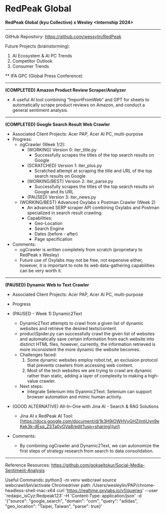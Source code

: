 # RedPeak Global
**RedPeak Global (kyu Collective) x Wesley <Internship 2024>**
_________________________________________________________________________________________________________________________________________________________________________________________

GitHub Repository: https://github.com/wessylin/RedPeak

Future Projects (brainstorming):
1. AI Ecosystem & AI PC Trends
2. Competitor Outlook
3. Consumer Trends

** IFA GPC (Global Press Conference)
_________________________________________________________________________________________________________________________________________________________________________________________

**(COMPLETED) Amazon Product Review Scraper/Analyzer**
- A useful AI tool combining “ImportFromWeb” and GPT for sheets to automatically scrape product reviews on Amazon, and conduct a general sentiment analysis.
_________________________________________________________________________________________________________________________________________________________________________________________

**(COMPLETED) Google Search Result Web Crawler**
- Associated Client Projects: Acer PAP, Acer AI PC, multi-purpose
- Progress:
  - ogCrawler (Week 1/2):
    - (WORKING) Version 0: iter_title.py 
      - Successfully scrapes the titles of the top search results on Google
    - (SCRATCHED) Version 1: iter_plus.py 
      - Scratched attempt at scraping the title and URL of the top search results on Google
    - (WORKING/BEST) Version 2: iter_parse.py
      - Successfully scrapes the titles of the top search results on Google and its URL
    - (PAUSED) Version 3: iter_news.py
  - (WORKING/BEST) Advanced Oxylabs x Postman Crawler (Week 2)
    - An advanced SERP scraper API combining Oxylabs and Postman specialized in search result crawling.
    - Capabilities:
      - Geo-Location
      - Search Engine
      - Dates (before - after)
      - Page specification
- Comments: 
  - ogCrawler is written completely from scratch (proprietary to RedPeak x Wesley)
  - Future use of Oxylabs may not be free, not expensive either, however, it is important to note its web data-gathering capabilities can be very worth it.
_________________________________________________________________________________________________________________________________________________________________________________________

**(PAUSED) Dynamic Web to Text Crawler**
  - Associated Client Projects: Acer PAP, Acer AI PC, multi-purpose
  - Progress
  - (PAUSED - Week 1) Dynamic2Text 
    - Dynamic2Text attempts to crawl from a given list of dynamic websites and retrieve the desired texts/content.  
    - productSpider.py can successfully crawl the given list of websites and automatically save certain information from each website into distinct HTML files, however, currently, the information retrieved is more inconsistent the more dynamic the website becomes.
    - Challenges faced:
      1. Some dynamic websites employ robot.txt, an exclusion protocol that prevents crawlers from accessing web content.
      2. Most of the tech websites we are trying to crawl are dynamic rather than static, adding a layer of complexity to making a high-value crawler. 
    - Next steps:
      - Integrate Selenium into Dyanmic2Text. Selenium can support browser automation and mimic human activity. 
- (GOOD ALTERNATIVE) All-In-One with Jina AI - Search & RAG Solutions
    - Jina AI x RedPeak AI Tool: [https://docs.google.com/document/d/1k3H9iOWHVyGHZImtjUyn9eKek3k-dEsq_ZSTa0yGVa8/edit?usp=sharing](url)

- Comments:
  - By combining ogCrawler and Dynamic2Text, we can autonomize the first steps of strategy research from search to data consolidation. 
_________________________________________________________________________________________________________________________________________________________________________________________

Reference Resources: 
[https://github.com/gokseltokur/Social-Media-Sentiment-Analysis
](URL)

Useful Commands:
python3 -m venv webcrawl
source webcrawl/bin/activate 
Chromedriver path: /Users/wesleylin/PAP/chrome-headless-shell-mac-x64
curl 'https://realtime.oxylabs.io/v1/queries' --user 'redaipc_isCyz:Redpeak123' -H 'Content-Type: application/json' -d '{"source": "google_search", "domain": "com", "query": "adidas", "geo_location": "Taipei, Taiwan", "parse": true}'
